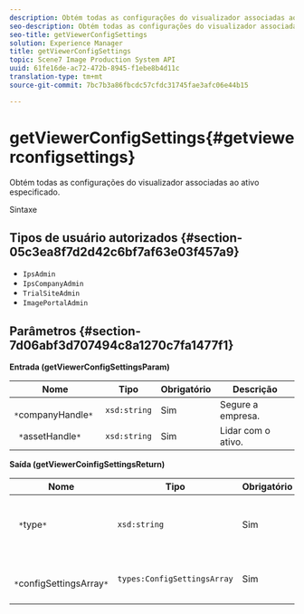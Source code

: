 ```yaml
---
description: Obtém todas as configurações do visualizador associadas ao ativo especificado.
seo-description: Obtém todas as configurações do visualizador associadas ao ativo especificado.
seo-title: getViewerConfigSettings
solution: Experience Manager
title: getViewerConfigSettings
topic: Scene7 Image Production System API
uuid: 61fe16de-ac72-472b-8945-f1ebe8b4d11c
translation-type: tm+mt
source-git-commit: 7bc7b3a86fbcdc57cfdc31745fae3afc06e44b15

---
```



# getViewerConfigSettings{#getviewerconfigsettings}

Obtém todas as configurações do visualizador associadas ao ativo especificado.

Sintaxe

## Tipos de usuário autorizados {#section-05c3ea8f7d2d42c6bf7af63e03f457a9}

* `IpsAdmin`
* `IpsCompanyAdmin`
* `TrialSiteAdmin`
* `ImagePortalAdmin`

## Parâmetros {#section-7d06abf3d707494c8a1270c7fa1477f1}

**Entrada (getViewerConfigSettingsParam)**

| Nome | Tipo | Obrigatório | Descrição |
|---|---|---|---|
| ` *`companyHandle`*` | `xsd:string` | Sim | Segure a empresa. |
| ` *`assetHandle`*` | `xsd:string` | Sim | Lidar com o ativo. |

**Saída (getViewerCoinfigSettingsReturn)**

| Nome | Tipo | Obrigatório | Descrição |
|---|---|---|---|
| ` *`type`*` | `xsd:string` | Sim | Tipo de visualizador ao qual as configurações se aplicam. |
| ` *`configSettingsArray`*` | `types:ConfigSettingsArray` | Sim | Matriz de configurações do visualizador. |

